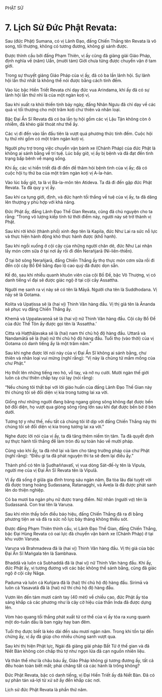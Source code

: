 PHẬT SỬ

# 7. Lịch Sử Đức Phật Revata:

Sau (đức Phật) Sumana, có vị Lãnh Đạo, đấng Chiến Thắng tên Revata là vô song, tối thượng, không có tương đương, không gì sánh được.

Được thỉnh cầu bởi đấng Phạm Thiên, vị ấy cũng đã giảng giải Giáo Pháp, định nghĩa về (năm) Uẩn, (mười tám) Giới chưa từng được chuyển vận ở tam giới.

Trong sự thuyết giảng Giáo Pháp của vị ấy, đã có ba lần lãnh hội. Sự lãnh hội lần thứ nhất là không thể nói được bằng cách tính đếm.

Vào lúc bậc Hiền Triết Revata chỉ dạy đức vua Arindama, khi ấy đã có sự lãnh hội lần thứ nhì là của một ngàn koṭi vị.

Sau khi xuất ra khỏi thiền tịnh bảy ngày, đấng Nhân Ngưu đã chỉ dạy về các quả vị tối thượng cho một trăm koṭi chư thiên và nhân loại.

Bậc Đại Ẩn Sĩ Revata đã có ba lần tụ hội gồm các vị Lậu Tận không còn ô nhiễm, đã khéo giải thoát như thế ấy.

Các vị đi đến vào lần đầu tiên là vượt quá phương thức tính đếm. Cuộc hội tụ thứ nhì gồm có một trăm ngàn koṭi vị.

Người phụ trợ trong việc chuyển vận bánh xe (Chánh Pháp) của đức Phật là không ai sánh bằng về trí tuệ. Lúc bấy giờ, vị ấy bị bệnh và đã đạt đến tình trạng bấp bênh về mạng sống.

Khi ấy, các vị hiền triết đã đi đến để thăm hỏi bệnh tình của vị ấy; đã có cuộc hội tụ thứ ba của một trăm ngàn koṭi vị A-la-hán.

Vào lúc bấy giờ, ta là vị Bà-la-môn tên Atideva. Ta đã đi đến gặp đức Phật Revata. Ta đã quy y vị ấy.

Sau khi ca tụng giới, định, và đức hạnh tối thắng về tuệ của vị ấy, ta đã dâng lên thượng y phù hợp với khả năng.

Đức Phật ấy, đấng Lãnh Đạo Thế Gian Revata, cũng đã chú nguyện cho ta rằng: “Trong vô lượng kiếp tính từ thời điểm này, người này sẽ trở thành vị Phật.

Sau khi rời khỏi (thành phố) xinh đẹp tên là Kapila, đức Như Lai ra sức nỗ lực và thực hiện hành động khó thực hành được (khổ hạnh).

Sau khi ngồi xuống ở cội cây của những người chăn dê, đức Như Lai nhận lấy món cơm sữa ở tại nơi ấy rồi đi đến Nerañjarā (Ni-liên-thiền).

Ở tại bờ sông Nerañjarā, đấng Chiến Thắng ấy thọ thực món cơm sữa rồi đi đến cội cây Bồ Đề bằng đạo lộ cao quý đã được dọn sẵn.

Kế đó, sau khi nhiễu quanh khuôn viên của cội Bồ Đề, bậc Vô Thượng, vị có danh tiếng vĩ đại sẽ được giác ngộ ở tại cội cây Assattha.

Người mẹ sanh ra vị này sẽ có tên là Māyā. Người cha tên là Suddhodana. Vị này sẽ là Gotama.

Kolita và Upatissa sẽ là (hai vị) Thinh Văn hàng đầu. Vị thị giả tên là Ānanda sẽ phục vụ đấng Chiến Thắng ấy.

Khemā và Uppalavaṇṇā sẽ là (hai vị) nữ Thinh Văn hàng đầu. Cội cây Bồ Đề của đức Thế Tôn ấy được gọi tên là ‘Assattha.’

Citta và Haṭṭhāḷavaka sẽ là (hai) nam thí chủ hộ độ hàng đầu. Uttarā và Nandamātā sẽ là (hai) nữ thí chủ hộ độ hàng đầu. Tuổi thọ (vào thời) của vị Gotama có danh tiếng ấy là một trăm năm.”

Sau khi nghe được lời nói này của vị Đại Ẩn Sĩ không ai sánh bằng, chư thiên và nhân loại vui mừng (nghĩ rằng): “Vị này là chủng tử mầm mống của chư Phật.”

Họ thốt lên những tiếng reo hò, vỗ tay, và nở nụ cười. Mười ngàn thế giới luôn cả chư thiên chắp tay cúi lạy (nói rằng):

“Nếu chúng tôi thất bại với lời giáo huấn của đấng Lãnh Đạo Thế Gian này thì chúng tôi sẽ đối diện vị kia trong tương lai xa vời.

Giống như những người đang băng ngang giòng sông không đạt được bến bờ đối diện, họ vượt qua giòng sông rộng lớn sau khi đạt được bến bờ ở bên dưới.

Tương tợ y như thế, nếu tất cả chúng tôi lỡ dịp với đấng Chiến Thắng này thì chúng tôi sẽ đối diện vị kia trong tương lai xa vời.”

Nghe được lời nói của vị ấy, ta đã tăng thêm niềm tín tâm. Ta đã quyết định sự thực hành tối thắng để làm tròn đủ sự toàn hảo về mười pháp.

Cũng vào khi ấy, ta đã nhớ lại và làm cho tăng trưởng pháp của chư Phật (nghĩ rằng): “Điều gì ta đã phát nguyện thì ta sẽ đem lại điều ấy.”

Thành phố có tên là Sudhaññavatī, vị vua dòng Sát-đế-lỵ tên là Vipula, người mẹ của vị Đại Ẩn Sĩ Revata tên là Vipulā.

Vị ấy đã sống ở giữa gia đình trong sáu ngàn năm. Ba tòa lâu đài tuyệt vời đã được trang hoàng Sudassana, Ratanagghi, và Āveḷa là đã được phát sanh lên do thiện nghiệp.

Có ba mươi ba ngàn phụ nữ được trang điểm. Nữ nhân (người vợ) tên là Sudassanā. Con trai tên là Varuṇa.

Sau khi nhìn thấy bốn điều báo hiệu, đấng Chiến Thắng đã ra đi bằng phương tiện xe và đã ra sức nỗ lực bảy tháng không thiếu sót.

Được đấng Phạm Thiên thỉnh cầu, vị Lãnh Đạo Thế Gian, đấng Chiến Thắng, bậc Đại Hùng Revata có oai lực đã chuyển vận bánh xe (Chánh Pháp) ở tại khu vườn Varuṇa.

Varuṇa và Brahmadeva đã là (hai vị) Thinh Văn hàng đầu. Vị thị giả của bậc Đại Ẩn Sĩ Maṅgala tên là Sambhava.

Bhaddā và luôn cả Subhaddā đã là (hai vị) nữ Thinh Văn hàng đầu. Khi ấy, đức Phật ấy, vị tương đương với các bậc không thể sánh bằng, cũng đã giác ngộ ở cội cây Nāga.

Paduma và luôn cả Kuñjara đã là (hai) thí chủ hộ độ hàng đầu. Sirimā và luôn cả Yasavatā đã là (hai) nữ thí chủ hộ độ hàng đầu.

Vươn lên đến tám mươi cánh tay (40 mét) về chiều cao, đức Phật ấy tỏa sáng khắp cả các phương như là cây cờ hiệu của thần Inda đã được dựng lên.

Vòm hào quang tối thắng phát xuất từ cơ thể của vị ấy tỏa ra xung quanh một do-tuần dầu là ban ngày hay ban đêm.

Tuổi thọ được biết là kéo dài đến sáu mươi ngàn năm. Trong khi tồn tại đến chừng ấy, vị ấy đã giúp cho nhiều chúng sanh vượt qua.

Sau khi thị hiện Phật lực, Ngài đã giảng giải pháp Bất Tử ở thế gian và đã Niết Bàn không còn chấp thủ tợ như ngọn lửa đã cạn nguồn nhiên liệu.

Và thân thể như là châu báu ấy, Giáo Pháp không gì tương đương ấy, tất cả đều hoàn toàn biết mất; phải chăng tất cả các hành là trống không?

Đức Phật Revata, bậc có danh tiếng, vị Đại Hiền Triết ấy đã Niết Bàn. Đã có sự phân tán xá-lợi từ xứ sở ấy đến khắp các nơi.

Lịch sử đức Phật Revata là phần thứ năm.
